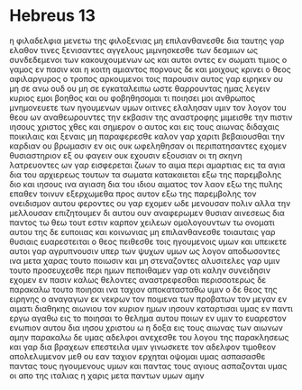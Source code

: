 # Hebreus 13
η φιλαδελφια μενετω
της φιλοξενιας μη επιλανθανεσθε δια ταυτης γαρ ελαθον τινες ξενισαντες αγγελους
μιμνησκεσθε των δεσμιων ως συνδεδεμενοι των κακουχουμενων ως και αυτοι οντες εν σωματι
τιμιος ο γαμος εν πασιν και η κοιτη αμιαντος πορνους δε και μοιχους κρινει ο θεος
αφιλαργυρος ο τροπος αρκουμενοι τοις παρουσιν αυτος γαρ ειρηκεν ου μη σε ανω ουδ ου μη σε εγκαταλειπω
ωστε θαρρουντας ημας λεγειν κυριος εμοι βοηθος και ου φοβηθησομαι τι ποιησει μοι ανθρωπος
μνημονευετε των ηγουμενων υμων οιτινες ελαλησαν υμιν τον λογον του θεου ων αναθεωρουντες την εκβασιν της αναστροφης μιμεισθε την πιστιν
ιησους χριστος χθες και σημερον ο αυτος και εις τους αιωνας
διδαχαις ποικιλαις και ξεναις μη παραφερεσθε καλον γαρ χαριτι βεβαιουσθαι την καρδιαν ου βρωμασιν εν οις ουκ ωφεληθησαν οι περιπατησαντες
εχομεν θυσιαστηριον εξ ου φαγειν ουκ εχουσιν εξουσιαν οι τη σκηνη λατρευοντες
ων γαρ εισφερεται ζωων το αιμα περι αμαρτιας εις τα αγια δια του αρχιερεως τουτων τα σωματα κατακαιεται εξω της παρεμβολης
διο και ιησους ινα αγιαση δια του ιδιου αιματος τον λαον εξω της πυλης επαθεν
τοινυν εξερχωμεθα προς αυτον εξω της παρεμβολης τον ονειδισμον αυτου φεροντες
ου γαρ εχομεν ωδε μενουσαν πολιν αλλα την μελλουσαν επιζητουμεν
δι αυτου ουν αναφερωμεν θυσιαν αινεσεως δια παντος τω θεω τουτ εστιν καρπον χειλεων ομολογουντων τω ονοματι αυτου
της δε ευποιιας και κοινωνιας μη επιλανθανεσθε τοιαυταις γαρ θυσιαις ευαρεστειται ο θεος
πειθεσθε τοις ηγουμενοις υμων και υπεικετε αυτοι γαρ αγρυπνουσιν υπερ των ψυχων υμων ως λογον αποδωσοντες ινα μετα χαρας τουτο ποιωσιν και μη στεναζοντες αλυσιτελες γαρ υμιν τουτο
προσευχεσθε περι ημων πεποιθαμεν γαρ οτι καλην συνειδησιν εχομεν εν πασιν καλως θελοντες αναστρεφεσθαι
περισσοτερως δε παρακαλω τουτο ποιησαι ινα ταχιον αποκατασταθω υμιν
ο δε θεος της ειρηνης ο αναγαγων εκ νεκρων τον ποιμενα των προβατων τον μεγαν εν αιματι διαθηκης αιωνιου τον κυριον ημων ιησουν
καταρτισαι υμας εν παντι εργω αγαθω εις το ποιησαι το θελημα αυτου ποιων εν υμιν το ευαρεστον ενωπιον αυτου δια ιησου χριστου ω η δοξα εις τους αιωνας των αιωνων αμην
παρακαλω δε υμας αδελφοι ανεχεσθε του λογου της παρακλησεως και γαρ δια βραχεων επεστειλα υμιν
γινωσκετε τον αδελφον τιμοθεον απολελυμενον μεθ ου εαν ταχιον ερχηται οψομαι υμας
ασπασασθε παντας τους ηγουμενους υμων και παντας τους αγιους ασπαζονται υμας οι απο της ιταλιας
η χαρις μετα παντων υμων αμην
